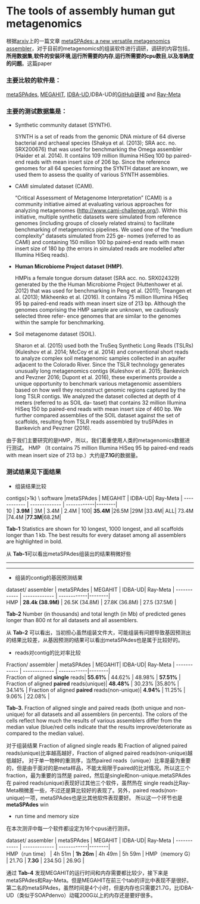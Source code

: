 # The tools of assembly human gut metagenomics

根据[arxiv](https://arxiv.org/)上的一篇文章 [metaSPAdes: a new versatile metagenomics assembler](https://arxiv.org/ftp/arxiv/papers/1604/1604.03071.pdf)，对于目前的metagenomics的组装软件进行调研，调研的内容包括，**所用数据集**,**软件的安装环境**,**运行所需要的内存**,**运行所需要的cpu数目**,**以及准确度的问题**。这篇paper

### 主要比较的软件是：
[metaSPAdes](https://arxiv.org/ftp/arxiv/papers/1604/1604.03071.pdf), [MEGAHIT](https://github.com/voutcn/megahit), [IDBA-UD](http://i.cs.hku.hk/~alse/hkubrg/projects/idba_ud/),IDBA-UD的[GitHub链接](https://github.com/loneknightpy/idba) and [Ray-Meta]()

### 主要的测试数据集是：

- Synthetic community dataset (SYNTH). 

  SYNTH is a set of reads from the genomic DNA mixture of 64 diverse bacterial and archaeal species (Shakya et al. (2013); SRA acc. no. SRX200676) that was used for benchmarking the Omega assembler (Haider et al. 2014). It contains 109 million Illumina HiSeq 100 bp paired-end reads with mean insert size of 206 bp. Since the reference genomes for all 64 species forming the SYNTH dataset are known, we used them to assess the quality of various SYNTH assemblies.
  - CAMI simulated dataset (CAMI). 
  “Critical Assessment of Metagenome Interpretation” (CAMI) is a community initiative aimed at evaluating various approaches for analyzing metagenomes (http://www.cami-challenge.org/). Within this initiative, multiple synthetic datasets were simulated from reference genomes (including groups of closely related strains) to facilitate benchmarking of metagenomics pipelines. We used one of the “medium complexity” datasets simulated from 225 ge- nomes (referred to as CAMI) and containing 150 million 100 bp paired-end reads with mean insert size of 180 bp (the errors in simulated reads are modelled after Illumina HiSeq reads). 
- **Human Microbiome Project dataset (HMP)**. 
  
  HMPis a female tongue dorsum dataset (SRA acc. no. SRX024329) generated by the the Human Microbiome Project (Huttenhower et al. 2012) that was used for benchmarking in Peng et al. (2011); Treangen et al. (2013); Mikheenko et al. (2016). It contains 75 million Illumina HiSeq 95 bp paired-end reads with mean insert size of 213 bp. Although the genomes comprising the HMP sample are unknown, we cautiously selected three refer- ence genomes that are similar to the genomes within the sample for benchmarking.
  - Soil metagenome dataset (SOIL). 
 
  Sharon et al. (2015) used both the TruSeq Synthetic Long Reads (TSLRs) (Kuleshov et al. 2014; McCoy et al. 2014) and conventional short reads to analyze complex soil metagenomic samples collected in an aquifer adjacent to the Colorado River. Since the TSLR technology generates unusually long metagenomics contigs (Kuleshov et al. 2015; Bankevich and Pevzner 2016; Dupont et al. 2016), these experiments provide a unique opportunity to benchmark various metagenomic assemblers based on how well they reconstruct genomic regions captured by the long TSLR contigs. We analyzed the dataset collected at depth of 4 meters (referred to as SOIL da- taset) that contains 32 million Illumina HiSeq 150 bp paired-end reads with mean insert size of 460 bp. We further compared assemblies of the SOIL dataset against the set of scaffolds, resulting from TSLR reads assembled by truSPAdes in Bankevich and Pevzner (2016).

由于我们主要研究的是HMP，所以，我们着重使用人类的metagenomics数据进行测试。
HMP （It contains 75 million Illumina HiSeq 95 bp paired-end reads with mean insert size of 213 bp.）大约是**7.1G**的数据量。

### 测试结果见下面结果
-  组装结果比较
 
contigs(>1k) \ software |metaSPAdes    |  MEGAHIT	| IDBA-UD| Ray-Meta | 
------------ | ------------- | ------------|--------|   
10 | **3.9M**           	| 3M   |   3.4M  |        2.4M        |
100| **35.4M** 	            |26.5M |29M		  |33.4M|
ALL| 73.4M 		        |74.4M |**77.3M**|68.2M|

  **Tab-1** Statistics are shown for 10 longest, 1000 longest, and all scaffolds longer than 1 kb. The best results for every dataset among all assemblers are highlighted in bold.

从 **Tab-1**可以看出metaSPAdes组装出的结果稍微好些

---
___ 


-  组装的contig的基因预测结果

dataset/ assembler | metaSPAdes    |  MEGAHIT	| IDBA-UD| Ray-Meta |
------------ | ------------- | ------------|--------|  
HMP | **28.4k (38.9M)**  	| 26.5K (34.8M) | 27.8K (36.8M) |   27.5 (37.5M)     |

**Tab-2** Number (in thousands) and total length (in Mb) of predicted genes longer than 800 nt for all datasets and all assemblers.

从 **Tab-2** 可以看出，当初担心虽然组装文件大，可能组装有问题导致基因预测出的结果比较差，从基因预测的结果可以看出metaSPAdes也是属于比较好的。



- reads对contig的比对率比较

 
 Fraction/ assembler | metaSPAdes    |  MEGAHIT| IDBA-UD| Ray-Meta |
------------ | ------------- | ------------|--------|  
Fraction of aligned **single** reads| **55.61%**  	| 44.62% | 48.98% |   **57.51%**     |
Fraction of aligned **paired** reads(unique)| **48.48%** | 30.23% |35.80% | 34.14%   |
Fraction of aligned **paired** reads(non-unique)| **4.94%**  | 11.25% | 9.06% |   22.08%  |

**Tab-3.** Fraction of aligned single and paired reads (both unique and non-unique) for all datasets and all assemblers (in percents). The colors of the cells reflect how much the results of various assemblers differ from the median value (blue/red cells indicate that the results improve/deteriorate as compared to the median value).
 
对于组装结果 Fraction of aligned single reads 和 Fraction of aligned paired reads(unique)比率越高越好，Fraction of aligned paired reads(non-unique)越低越好。
对于单一物种的重测序，当然paired reads（unique）比率是最为重要的，但是由于面对的是meta样品，不能太局限于paired的比对情况。所以这三个fraction，最为重要的当然是 paired，然后是single和non-unique.metaSPAdes在 paired reads(unique)表现好过其他三个软件，虽然热在 single reads比Ray-Meta稍微差一些，不过还是算比较好的表现了。另外，paired reads(non-unique)一项，metaSPAdes也是比其他软件表现要好。
所以这一个环节也是**metaSPAdes** win


- run time and memory size

在本次测评中每一个软件都设定为16个cpus进行测评。

dataset/ assembler | metaSPAdes    |  MEGAHIT	| IDBA-UD| Ray-Meta |
------------ | ------------- | ------------|--------|  
HMP（run time） | 4h 51m | **1h 26m** | 4h 49m |   5h 59m     |
HMP（memory G） | 21.7G | **7.3G** | 234.5G |   26.9G     |

通过 **Tab-4** 发现MEGAHIT的运行时间和内存需要都比较少，接下来是metaSPAdes和Ray-Meta。但是MEGAHIT在前三个tab的评比中表现不是很好。第二名的metaSPAdes，虽然时间是4个小时，但是内存也只需要21.7G，比IDBA-UD（类似于SOAPdenvo）动辄200G以上的内存还是要好很多。

